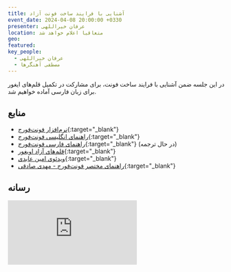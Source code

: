 ```yaml
---
title: آشنایی با فرایند ساخت فونت آزاد
event_date: 2024-04-08 20:00:00 +0330
presenter: عرفان خیراللهی
location: متعاقبا اعلام خواهد شد
geo:
featured:
key_people:
  - عرفان خیراللهی
  - مصطفی آهنگرها
---
```


در این جلسه ضمن آشنایی با فرایند ساخت فونت،
برای مشارکت در تکمیل قلم‌های ایغور برای زبان فارسی آماده خواهیم شد.

## منابع
- [نرم‌افزار فونت‌فورج](https://fontforge.org){:target="_blank"}
- [راهنمای انگلیسی فونت‌فورج](http://designwithfontforge.com){:target="_blank"}
- [راهنمای فارسی فونت‌فورج](https://github.com/ahangarha/designwithfontforge.com/tree/add-persian-translation/fa-IR){:target="_blank"} (در حال ترجمه)
- [قلم‌های آزاد اویغور](https://www.ukij.org/fonts/){:target="_blank"}
- [ویدئوی امین عابدی](https://www.youtube.com/watch?v=EcGGR0b4dMY){:target="_blank"}
- [راهنمای مختصر فونت‌فورج - مهدی صادقی](https://mehdix.ir/fontforge.html){:target="_blank"}

## رسانه

<iframe
  src="https://archive.org/embed/dona-02"
  class="w-full aspect-video bg-gray-200"
  frameborder="0" webkitallowfullscreen="true" mozallowfullscreen="true" allowfullscreen>
</iframe>
